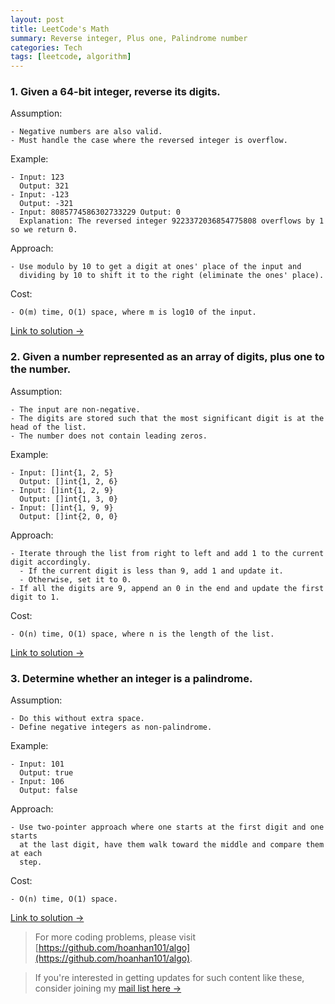 ```yaml
---
layout: post
title: LeetCode's Math
summary: Reverse integer, Plus one, Palindrome number
categories: Tech
tags: [leetcode, algorithm]
---
```


### 1. Given a 64-bit integer, reverse its digits.

Assumption:
```
- Negative numbers are also valid.
- Must handle the case where the reversed integer is overflow.
```

Example:
```
- Input: 123
  Output: 321
- Input: -123
  Output: -321
- Input: 8085774586302733229 Output: 0
  Explanation: The reversed integer 9223372036854775808 overflows by 1 so we return 0.
```

Approach:
```
- Use modulo by 10 to get a digit at ones' place of the input and
  dividing by 10 to shift it to the right (eliminate the ones' place).
```

Cost:
```
- O(m) time, O(1) space, where m is log10 of the input.
```

[Link to solution →](https://github.com/hoanhan101/algo/blob/master/leetcode/reverse_integer_test.go)

### 2. Given a number represented as an array of digits, plus one to the number.

Assumption:
```
- The input are non-negative.
- The digits are stored such that the most significant digit is at the head of the list.
- The number does not contain leading zeros.
```

Example:
```
- Input: []int{1, 2, 5}
  Output: []int{1, 2, 6}
- Input: []int{1, 2, 9}
  Output: []int{1, 3, 0}
- Input: []int{1, 9, 9}
  Output: []int{2, 0, 0}
```

Approach:
```
- Iterate through the list from right to left and add 1 to the current digit accordingly.
  - If the current digit is less than 9, add 1 and update it.
  - Otherwise, set it to 0.
- If all the digits are 9, append an 0 in the end and update the first digit to 1.
```

Cost:
```
- O(n) time, O(1) space, where n is the length of the list.
```

[Link to solution →](https://github.com/hoanhan101/algo/blob/master/leetcode/plus_one_test.go)

### 3. Determine whether an integer is a palindrome.

Assumption:
```
- Do this without extra space.
- Define negative integers as non-palindrome.
```

Example:
```
- Input: 101
  Output: true
- Input: 106
  Output: false
```

Approach:
```
- Use two-pointer approach where one starts at the first digit and one starts
  at the last digit, have them walk toward the middle and compare them at each
  step.
```

Cost:
```
- O(n) time, O(1) space.
```

[Link to solution →](https://github.com/hoanhan101/algo/blob/master/leetcode/palindrome_number_test.go)

> For more coding problems, please visit
  [https://github.com/hoanhan101/algo](https://github.com/hoanhan101/algo).

> If you're interested in getting updates for such content like these, consider
  joining my [mail list here →](https://tinyletter.com/hoanhan)
